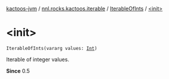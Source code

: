 [kactoos-jvm](../../index.md) / [nnl.rocks.kactoos.iterable](../index.md) / [IterableOfInts](index.md) / [&lt;init&gt;](./-init-.md)

# &lt;init&gt;

`IterableOfInts(vararg values: `[`Int`](https://kotlinlang.org/api/latest/jvm/stdlib/kotlin/-int/index.html)`)`

Iterable of integer values.

**Since**
0.5

